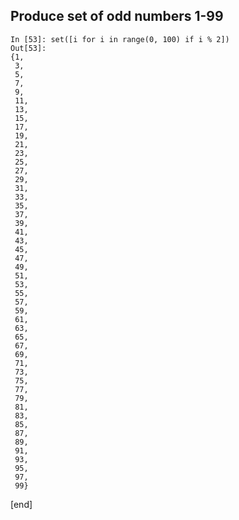 ## Produce set of odd numbers 1-99

    In [53]: set([i for i in range(0, 100) if i % 2])
    Out[53]: 
    {1,
     3,
     5,
     7,
     9,
     11,
     13,
     15,
     17,
     19,
     21,
     23,
     25,
     27,
     29,
     31,
     33,
     35,
     37,
     39,
     41,
     43,
     45,
     47,
     49,
     51,
     53,
     55,
     57,
     59,
     61,
     63,
     65,
     67,
     69,
     71,
     73,
     75,
     77,
     79,
     81,
     83,
     85,
     87,
     89,
     91,
     93,
     95,
     97,
     99}

[end]
